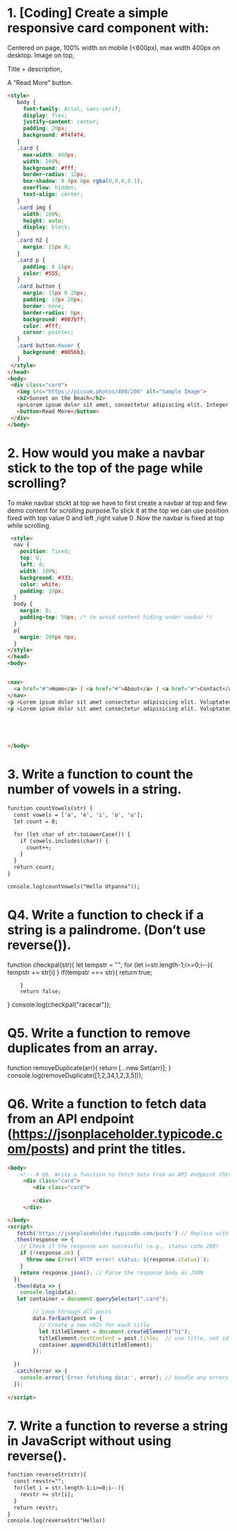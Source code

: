 # 1. [Coding] Create a simple responsive card component with:
Centered on page, 100% width on mobile (<600px), max width 400px on desktop.
Image on top,

Title + description,

A “Read More” button.
 ```html
 <style>
    body {
      font-family: Arial, sans-serif;
      display: flex;
      justify-content: center;
      padding: 20px;
      background: #f4f4f4;
    }
    .card {
      max-width: 400px;
      width: 100%;
      background: #fff;
      border-radius: 12px;
      box-shadow: 0 4px 8px rgba(0,0,0,0.1);
      overflow: hidden;
      text-align: center;
    }
    .card img {
      width: 100%;
      height: auto;
      display: block;
    }
    .card h2 {
      margin: 15px 0;
    }
    .card p {
      padding: 0 15px;
      color: #555;
    }
    .card button {
      margin: 15px 0 20px;
      padding: 10px 20px;
      border: none;
      border-radius: 6px;
      background: #007bff;
      color: #fff;
      cursor: pointer;
    }
    .card button:hover {
      background: #0056b3;
    }
  </style>
</head>
<body>
  <div class="card">
    <img src="https://picsum.photos/400/200" alt="Sample Image">
    <h2>Sunset on the Beach</h2>
    <p>Lorem ipsum dolor sit amet, consectetur adipiscing elit. Integer vel elit at dui condimentum tempus.</p>
    <button>Read More</button>
  </div>
</body>
 ```
 
# 2. How would you make a navbar stick to the top of the page while scrolling?
To make navbar stickt at top we have to first create a navbar at top and few demo content for scrolling purpose.To stick it at the top we can use position fixed with top value 0 and left ,right value 0 .Now the navbar is fixed at top while scrolling
``` html
 <style>
  nav {
    position: fixed;
    top: 0;
    left: 0;
    width: 100%;
    background: #333;
    color: white;
    padding: 10px;
  }
  body {
    margin: 0;
    padding-top: 50px; /* to avoid content hiding under navbar */
  }
  p{
    margin: 200px 0px;
  }
</style>
</head>
<body>


<nav>
  <a href="#">Home</a> | <a href="#">About</a> | <a href="#">Contact</a>
</nav>
<p >Lorem ipsum dolor sit amet consectetur adipisicing elit. Voluptatem velit iusto in non officia fuga omnis, eveniet reiciendis, quisquam sed libero sequi vitae illum, nam totam doloremque sit! Consequuntur repudiandae quae, quis nesciunt sit laboriosam iure minima maiores voluptatem animi fuga sapiente recusandae dicta. Ratione, iusto, fuga officia ab impedit voluptatum, ipsam amet consequuntur sunt suscipit quaerat expedita perspiciatis quasi qui quibusdam natus. Tenetur, a ratione quisquam unde rerum praesentium voluptates recusandae molestias possimus fuga suscipit deleniti labore similique. Fugit quod vitae, tempore voluptatum nostrum, officia harum alias distinctio perspiciatis commodi quos cumque a aut, sed reprehenderit ratione eligendi hic doloremque eius? Quidem similique ipsa ad odio commodi, totam pariatur! Quis sint perferendis dolor laborum nulla consequuntur illo aperiam praesentium adipisci nobis soluta eum aspernatur, dicta deleniti quasi ducimus nihil veniam error nam assumenda, consectetur atque et voluptates expedita! Illum possimus autem dignissimos aspernatur aliquid. Alias velit eos dignissimos non natus molestias, obcaecati eius inventore, accusamus ipsum maxime blanditiis, assumenda consequuntur dicta iusto error. Magni iste, praesentium suscipit facere dolore repudiandae deleniti atque sequi architecto, officiis reprehenderit est dignissimos, ipsa provident tempora molestias sapiente eligendi minima animi necessitatibus! Distinctio unde facilis provident ipsum. Illo, corrupti doloremque dolores asperiores impedit ducimus.</p>
<p >Lorem ipsum dolor sit amet consectetur adipisicing elit. Voluptatem velit iusto in non officia fuga omnis, eveniet reiciendis, quisquam sed libero sequi vitae illum, nam totam doloremque sit! Consequuntur repudiandae quae, quis nesciunt sit laboriosam iure minima maiores voluptatem animi fuga sapiente recusandae dicta. Ratione, iusto, fuga officia ab impedit voluptatum, ipsam amet consequuntur sunt suscipit quaerat expedita perspiciatis quasi qui quibusdam natus. Tenetur, a ratione quisquam unde rerum praesentium voluptates recusandae molestias possimus fuga suscipit deleniti labore similique. Fugit quod vitae, tempore voluptatum nostrum, officia harum alias distinctio perspiciatis commodi quos cumque a aut, sed reprehenderit ratione eligendi hic doloremque eius? Quidem similique ipsa ad odio commodi, totam pariatur! Quis sint perferendis dolor laborum nulla consequuntur illo aperiam praesentium adipisci nobis soluta eum aspernatur, dicta deleniti quasi ducimus nihil veniam error nam assumenda, consectetur atque et voluptates expedita! Illum possimus autem dignissimos aspernatur aliquid. Alias velit eos dignissimos non natus molestias, obcaecati eius inventore, accusamus ipsum maxime blanditiis, assumenda consequuntur dicta iusto error. Magni iste, praesentium suscipit facere dolore repudiandae deleniti atque sequi architecto, officiis reprehenderit est dignissimos, ipsa provident tempora molestias sapiente eligendi minima animi necessitatibus! Distinctio unde facilis provident ipsum. Illo, corrupti doloremque dolores asperiores impedit ducimus.</p>





</body>
```
# 3. Write a function to count the number of vowels in a string.
```html
function countVowels(str) {
  const vowels = ['a', 'e', 'i', 'o', 'u'];
  let count = 0;

  for (let char of str.toLowerCase()) {
    if (vowels.includes(char)) {
      count++;
    }
  }
  return count;
}

console.log(countVowels("Hello Utpanna"));
```
# Q4. Write a function to check if a string is a palindrome. (Don’t use reverse()).
function checkpal(str){
    let tempstr = "";
    for (let i=str.length-1;i>=0;i--){
        tempstr += str[i]
       }
      if(tempstr === str){
           return true;
           
        }
        return false;
   
}
console.log(checkpal("racecar"));

# Q5. Write a function to remove duplicates from an array.
function removeDuplicate(arr){
    return [...new Set(arr)];
}
console.log(removeDuplicate([1,2,34,1,2,3,5]));
# Q6. Write a function to fetch data from an API endpoint (https://jsonplaceholder.typicode.com/posts) and print the titles.
``` HTML
<body>
    <!-- # Q6. Write a function to fetch data from an API endpoint (https://jsonplaceholder.typicode.com/posts) and print the titles. -->
     <div class="card">
        <div class="card">
            
        </div>
     </div>

</body>
<script>
   fetch('https://jsonplaceholder.typicode.com/posts') // Replace with your API endpoint
  .then(response => {
    // Check if the response was successful (e.g., status code 200)
    if (!response.ok) {
      throw new Error(`HTTP error! status: ${response.status}`);
    }
    return response.json(); // Parse the response body as JSON
  })
  .then(data => {
    console.log(data); 
   let container = document.querySelector(".card");

        // Loop through all posts
        data.forEach(post => {
          // Create a new <h1> for each title
          let titleElement = document.createElement("h1");
          titleElement.textContent = post.title;  // use title, not id
          container.appendChild(titleElement);
        });
     
  })
  .catch(error => {
    console.error('Error fetching data:', error); // Handle any errors
  });
   
</script>
```
# 7. Write a function to reverse a string in JavaScript without using reverse().
``` HTML 
function reverseStr(str){
  const revstr="";
  for(let i = str.length-1;i>=0;i--){
    revstr += str[i];
  }
  return revstr;
}
console.log(reverseStr("Hello))
```
